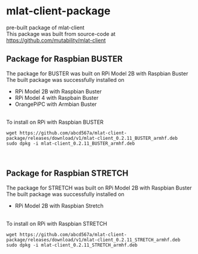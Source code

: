 # mlat-client-package </br>
pre-built package of mlat-client  </br>
This package was built from source-code at https://github.com/mutability/mlat-client </br>
## Package for Raspbian BUSTER  </br>
The package for BUSTER was built on RPi Model 2B with Raspbian Buster </br>
The built package was successfully installed on </br>
- RPi Model 2B with Raspbian Buster </br>
- RPi Model 4 with Raspbain Buster </br>
- OrangePiPC with Armbian Buster </br>
</br>
To install on RPi with Raspbian BUSTER</br>

```
wget https://github.com/abcd567a/mlat-client-package/releases/download/v1/mlat-client_0.2.11_BUSTER_armhf.deb
sudo dpkg -i mlat-client_0.2.11_BUSTER_armhf.deb
```

</br>

## Package for Raspbian STRETCH  </br>

The package for STRETCH was built on RPi Model 2B with Raspbian Buster </br>
The built package was successfully installed on </br>
- RPi Model 2B with Raspbian Stretch </br>
</br>
To install on RPi with Raspbian STRETCH</br>

```
wget https://github.com/abcd567a/mlat-client-package/releases/download/v1/mlat-client_0.2.11_STRETCH_armhf.deb
sudo dpkg -i mlat-client_0.2.11_STRETCH_armhf.deb
```
